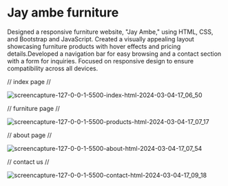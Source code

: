 # Jay ambe furniture
Designed a responsive furniture website, "Jay Ambe," using HTML, CSS, and Bootstrap and JavaScript. Created a visually appealing layout showcasing furniture products with hover effects and pricing details.Developed a navigation bar for easy browsing and a contact section with a form for inquiries. Focused on responsive design to ensure compatibility across all devices.
 
// index page //

![screencapture-127-0-0-1-5500-index-html-2024-03-04-17_06_50](https://github.com/Jeel1312/37_Jay-ambe-furniture-html-css-bootstrap/assets/153166867/b248a3d6-de85-443b-a4e6-6ad8e7a73cee)

// furniture page //

![screencapture-127-0-0-1-5500-products-html-2024-03-04-17_07_17](https://github.com/Jeel1312/37_Jay-ambe-furniture-html-css-bootstrap/assets/153166867/f216d069-b794-4b4b-ad5c-674e583bc6f0)

// about page //

![screencapture-127-0-0-1-5500-about-html-2024-03-04-17_07_54](https://github.com/Jeel1312/37_Jay-ambe-furniture-html-css-bootstrap/assets/153166867/3b391729-cd7d-4bab-bd94-93267029c9d8)

// contact us //

![screencapture-127-0-0-1-5500-contact-html-2024-03-04-17_09_18](https://github.com/Jeel1312/37_Jay-ambe-furniture-html-css-bootstrap/assets/153166867/0cbd975d-5e51-4afc-a236-bd79b9ea5dc5)

